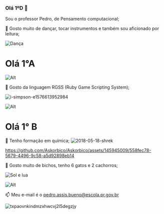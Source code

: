 ### Olá 1ºD 👋
Sou o professor Pedro, de Pensamento computacional;

👯 Gosto muito de dançar, tocar instrumentos e também sou aficionado por leitura;

![Dança](https://github.com/Askorbico/Askorbico/assets/145945009/2045b71a-0caa-4b91-a300-4b0240d6ace6)

# Olá 1°A

![Alt](https://imagens.brasil.elpais.com/resizer/xdswXhpcImNBn1gIVao9L05t_HU=/1960x1103/cloudfront-eu-central-1.images.arcpublishing.com/prisa/WZF3MMB4ONHUTB5KBSMFZ7L2OI.JPG)

🔭 Gosto da linguagem RGSS (Ruby Game Scripting System);

![i-simpson-e1576613952984](https://github.com/Askorbico/Askorbico/assets/145945009/94163a96-a404-4ef6-94ca-e0066a852791)

![Alt](https://s2.glbimg.com/lTUhRSG_HLiZm_hnV0PtPVRY1dw=/e.glbimg.com/og/ed/f/original/2016/04/05/2c.jpg)

# Olá 1° B
🌱 Tenho formação em química;
![2018-05-18-shrek](https://github.com/Askorbico/Askorbico/assets/145945009/f287df26-3192-4d54-ab5a-6d3993a76417)


https://github.com/Askorbico/Askorbico/assets/145945009/558fec78-5679-4496-9c58-a5d92898eb14



🤔 Gosto muito de bichos, tenho 6 gatos e 2 cachorros;

![Sol e lua](https://github.com/Askorbico/Askorbico/assets/145945009/16483da3-1b94-48ae-87f7-0e4ae73bc119)

![Alt](https://upload.wikimedia.org/wikipedia/commons/9/9d/Mfc_monocromia_positiva.png)


📫 Meu e-mail é o pedro.assis.bueno@escola.pr.gov.br

![txpaovnkindmzxhwcvj2l5degzjy](https://github.com/Askorbico/Askorbico/assets/145945009/2966c415-32f6-4cca-b208-4894bfe99af8)


<!--
**Askorbico/Askorbico** is a ✨ _special_ ✨ repository because its `README.md` (this file) appears on your GitHub profile.

Here are some ideas to get you started:

- 🔭 I’m currently working on ...
- 🌱 I’m currently learning ...
- 👯 I’m looking to collaborate on ...
- 🤔 I’m looking for help with ...
- 💬 Ask me about ...
- 📫 How to reach me: ...
- 😄 Pronouns: ...
- ⚡ Fun fact: ...
-->
